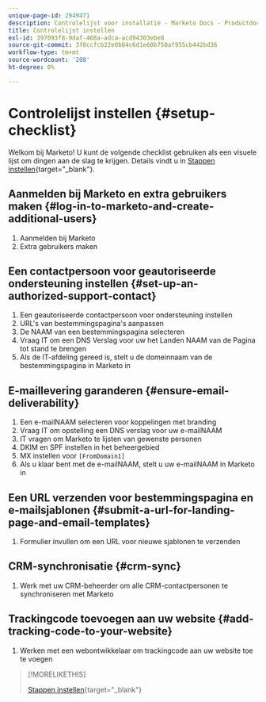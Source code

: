 ```yaml
---
unique-page-id: 2949471
description: Controlelijst voor installatie - Marketo Docs - Productdocumentatie
title: Controlelijst instellen
exl-id: 397093f8-9daf-468a-adca-acd94303ebe8
source-git-commit: 3f0ccfcb22e0b84c6d1e60b750af955cb442bd36
workflow-type: tm+mt
source-wordcount: '208'
ht-degree: 0%

---
```


# Controlelijst instellen {#setup-checklist}

Welkom bij Marketo! U kunt de volgende checklist gebruiken als een visuele lijst om dingen aan de slag te krijgen. Details vindt u in [Stappen instellen](/help/marketo/getting-started/setup-steps.md){target=&quot;_blank&quot;}.

## Aanmelden bij Marketo en extra gebruikers maken {#log-in-to-marketo-and-create-additional-users}

1. Aanmelden bij Marketo
1. Extra gebruikers maken

## Een contactpersoon voor geautoriseerde ondersteuning instellen {#set-up-an-authorized-support-contact}

1. Een geautoriseerde contactpersoon voor ondersteuning instellen
1. URL&#39;s van bestemmingspagina&#39;s aanpassen
1. De NAAM van een bestemmingspagina selecteren
1. Vraag IT om een DNS Verslag voor uw het Landen NAAM van de Pagina tot stand te brengen
1. Als de IT-afdeling gereed is, stelt u de domeinnaam van de bestemmingspagina in Marketo in

## E-maillevering garanderen {#ensure-email-deliverability}

1. Een e-mailNAAM selecteren voor koppelingen met branding
1. Vraag IT om opstelling een DNS verslag voor uw e-mailNAAM
1. IT vragen om Marketo te lijsten van gewenste personen
1. DKIM en SPF instellen in het beheergebied
1. MX instellen voor `[FromDomain1]`
1. Als u klaar bent met de e-mailNAAM, stelt u uw e-mailNAAM in Marketo in

## Een URL verzenden voor bestemmingspagina en e-mailsjablonen {#submit-a-url-for-landing-page-and-email-templates}

1. Formulier invullen om een URL voor nieuwe sjablonen te verzenden

## CRM-synchronisatie {#crm-sync}

1. Werk met uw CRM-beheerder om alle CRM-contactpersonen te synchroniseren met Marketo

## Trackingcode toevoegen aan uw website {#add-tracking-code-to-your-website}

1. Werken met een webontwikkelaar om trackingcode aan uw website toe te voegen

>[!MORELIKETHIS]
>
>[Stappen instellen](/help/marketo/getting-started/setup-steps.md){target=&quot;_blank&quot;}

